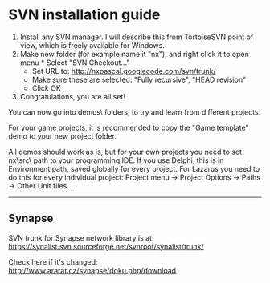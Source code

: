 # SVN installation guide #
  1. Install any SVN manager. I will describe this from TortoiseSVN point of view, which is freely available for Windows.
  1. Make new folder (for example name it "nx"), and right click it to open menu
    * Select "SVN Checkout..."
      * Set URL to: http://nxpascal.googlecode.com/svn/trunk/
      * Make sure these are selected: "Fully recursive", "HEAD revision"
      * Click OK
  1. Congratulations, you are all set!

You can now go into demos\ folders, to try and learn from different projects.

For your game projects, it is recommended to copy the "Game template" demo to your new project folder.

All demos should work as is, but for your own projects you need to set nx\src\ path to your programming IDE. If you use Delphi, this is in Environment path, saved globally for every project. For Lazarus you need to do this for every individual project:
Project menu -> Project Options -> Paths -> Other Unit files...


---

## Synapse ##
SVN trunk for Synapse network library is at:
https://synalist.svn.sourceforge.net/svnroot/synalist/trunk/

Check here if it's changed: http://www.ararat.cz/synapse/doku.php/download